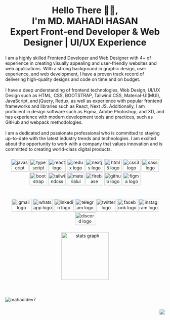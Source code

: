 <h1 align="center">Hello There 🖐🏼,<br>I'm MD. MAHADI HASAN<br>Expert Front-end Developer & Web Designer | UI/UX Experience</h1>

###

<p align="left">I am a highly skilled Frontend Developer and Web Designer with 4+ of experience in creating visually appealing and user-friendly websites and web applications. With a strong background in graphic design, user experience, and web development, I have a proven track record of delivering high-quality designs and code on time and on budget.<br><br>I have a deep understanding of frontend technologies, Web Design, UI/UX Design such as HTML, CSS, BOOTSTRAP, Tailwind CSS, Material-UI(MUI), JavaScript, and jQuery, Redux, as well as experience with popular frontend frameworks and libraries such as React, Next JS. Additionally, I am proficient in design software such as Figma, Adobe Photoshop, and XD, and has experience with modern development tools and practices, such as GitHub and webpack methodologies.<br><br>I am a dedicated and passionate professional who is committed to staying up-to-date with the latest industry trends and technologies. I am excited about the opportunity to work with a company that values innovation and is committed to creating world-class digital products.</p>

###

<div align="center">
  <img src="https://cdn.jsdelivr.net/gh/devicons/devicon/icons/javascript/javascript-plain.svg" height="40" width="55" alt="javascript logo"  />
  <img src="https://cdn.jsdelivr.net/gh/devicons/devicon/icons/typescript/typescript-original.svg" height="40" width="55" alt="typescript logo"  />
  <img src="https://cdn.jsdelivr.net/gh/devicons/devicon/icons/react/react-original-wordmark.svg" height="40" width="55" alt="react logo"  />
  <img src="https://cdn.jsdelivr.net/gh/devicons/devicon/icons/redux/redux-original.svg" height="40" width="55" alt="redux logo"  />
  <img src="https://cdn.jsdelivr.net/gh/devicons/devicon/icons/nextjs/nextjs-original.svg" height="40" width="55" alt="nextjs logo"  />
  <img src="https://cdn.jsdelivr.net/gh/devicons/devicon/icons/html5/html5-plain-wordmark.svg" height="40" width="55" alt="html5 logo"  />
  <img src="https://cdn.jsdelivr.net/gh/devicons/devicon/icons/css3/css3-plain-wordmark.svg" height="40" width="55" alt="css3 logo"  />
  <img src="https://cdn.jsdelivr.net/gh/devicons/devicon/icons/sass/sass-original.svg" height="40" width="55" alt="sass logo"  />
  <img src="https://cdn.jsdelivr.net/gh/devicons/devicon/icons/bootstrap/bootstrap-original.svg" height="40" width="55" alt="bootstrap logo"  />
  <img src="https://cdn.jsdelivr.net/gh/devicons/devicon/icons/tailwindcss/tailwindcss-plain.svg" height="40" width="55" alt="tailwindcss logo"  />
  <img src="https://cdn.jsdelivr.net/gh/devicons/devicon/icons/materialui/materialui-original.svg" height="40" width="55" alt="materialui logo"  />
  <img src="https://cdn.jsdelivr.net/gh/devicons/devicon/icons/firebase/firebase-plain-wordmark.svg" height="40" width="55" alt="firebase logo"  />
  <img src="https://cdn.jsdelivr.net/gh/devicons/devicon/icons/github/github-original.svg" height="40" width="55" alt="github logo"  />
  <img src="https://cdn.jsdelivr.net/gh/devicons/devicon/icons/figma/figma-original.svg" height="40" width="55" alt="figma logo"  />
</div>

###

<br clear="both">

<div align="center">
  <a href="mahadidev7@gmail.com" target="_blank">
    <img src="https://raw.githubusercontent.com/maurodesouza/profile-readme-generator/master/src/assets/icons/social/gmail/default.svg" width="63" height="40" alt="gmail logo"  />
  </a>
  <a href="01812217803" target="_blank">
    <img src="https://raw.githubusercontent.com/maurodesouza/profile-readme-generator/master/src/assets/icons/social/whatsapp/default.svg" width="63" height="40" alt="whatsapp logo"  />
  </a>
  <a href="https://www.linkedin.com/in/mahadidev7/" target="_blank">
    <img src="https://raw.githubusercontent.com/maurodesouza/profile-readme-generator/master/src/assets/icons/social/linkedin/default.svg" width="63" height="40" alt="linkedin logo"  />
  </a>
  <a href="01812217803" target="_blank">
    <img src="https://raw.githubusercontent.com/maurodesouza/profile-readme-generator/master/src/assets/icons/social/telegram/default.svg" width="63" height="40" alt="telegram logo"  />
  </a>
  <a href="https://twitter.com/mahadidev7" target="_blank">
    <img src="https://raw.githubusercontent.com/maurodesouza/profile-readme-generator/master/src/assets/icons/social/twitter/default.svg" width="63" height="40" alt="twitter logo"  />
  </a>
  <a href="https://www.facebook.com/mahadidev77/" target="_blank">
    <img src="https://raw.githubusercontent.com/maurodesouza/profile-readme-generator/master/src/assets/icons/social/facebook/default.svg" width="63" height="40" alt="facebook logo"  />
  </a>
  <a href="https://www.instagram.com/mahadidev7/" target="_blank">
    <img src="https://raw.githubusercontent.com/maurodesouza/profile-readme-generator/master/src/assets/icons/social/instagram/default.svg" width="63" height="40" alt="instagram logo"  />
  </a>
  <a href="https://discord.com/users/MD Mahadi Hasan#2603" target="_blank">
    <img src="https://raw.githubusercontent.com/maurodesouza/profile-readme-generator/master/src/assets/icons/social/discord/default.svg" width="63" height="40" alt="discord logo"  />
  </a>
</div>

###

<div align="center">
  <img src="https://github-readme-stats.vercel.app/api?hide_title=false&hide_rank=false&show_icons=true&include_all_commits=true&count_private=true&disable_animations=false&theme=dracula&locale=en&hide_border=true&username=mahadidev7" height="150" alt="stats graph"  />
<!--   <img src="https://github-readme-stats.vercel.app/api/top-langs?locale=en&hide_title=false&layout=compact&card_width=320&langs_count=5&theme=dracula&hide_border=true&username=mahadidev7" height="150" alt="languages graph"  /> -->
</div>

###

<br clear="both">

<p><img align="center" src="https://github-readme-streak-stats.herokuapp.com/?user=mahadidev7&" alt="mahadidev7" /></p>

###

<div align="right">
  <img src="https://visitor-badge.laobi.icu/badge?page_id=mahadidev7"  />
</div>

###
